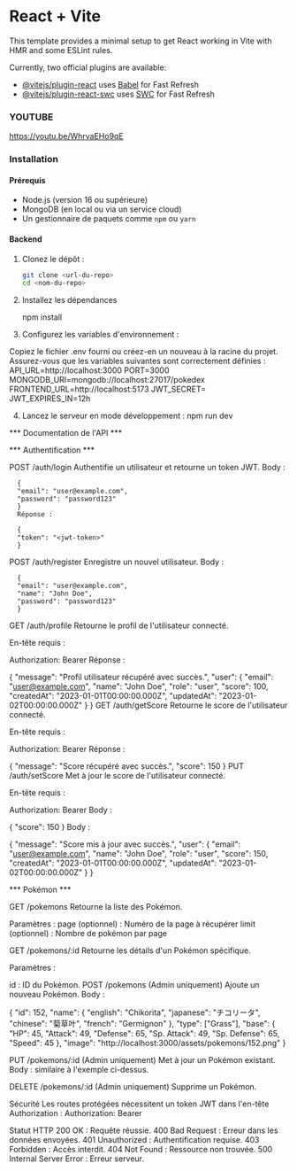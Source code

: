 # React + Vite

This template provides a minimal setup to get React working in Vite with HMR and some ESLint rules.

Currently, two official plugins are available:

- [@vitejs/plugin-react](https://github.com/vitejs/vite-plugin-react/blob/main/packages/plugin-react/README.md) uses [Babel](https://babeljs.io/) for Fast Refresh
- [@vitejs/plugin-react-swc](https://github.com/vitejs/vite-plugin-react-swc) uses [SWC](https://swc.rs/) for Fast Refresh

### YOUTUBE ###

https://youtu.be/WhrvaEHo9qE

### Installation

#### Prérequis
- Node.js (version 16 ou supérieure)
- MongoDB (en local ou via un service cloud)
- Un gestionnaire de paquets comme `npm` ou `yarn`

#### Backend
1. Clonez le dépôt :
   ```bash
   git clone <url-du-repo>
   cd <nom-du-repo>

2. Installez les dépendances

   npm install

3. Configurez les variables d'environnement :

Copiez le fichier .env fourni ou créez-en un nouveau à la racine du projet.
Assurez-vous que les variables suivantes sont correctement définies :
   API_URL=http://localhost:3000
   PORT=3000
   MONGODB_URI=mongodb://localhost:27017/pokedex
   FRONTEND_URL=http://localhost:5173
   JWT_SECRET=<votre-secret-jwt>
   JWT_EXPIRES_IN=12h

4. Lancez le serveur en mode développement :
   npm run dev

*** Documentation de l'API ***

*** Authentification ***

   POST /auth/login
      Authentifie un utilisateur et retourne un token JWT.
      Body :

      {
      "email": "user@example.com",
      "password": "password123"
      }
      Réponse :

      {
      "token": "<jwt-token>"
      }

   POST /auth/register
      Enregistre un nouvel utilisateur.
      Body :

      {
      "email": "user@example.com",
      "name": "John Doe",
      "password": "password123"
      }

   GET /auth/profile
   Retourne le profil de l'utilisateur connecté.

   En-tête requis :

   Authorization: Bearer <jwt-token>
   Réponse :

   {
   "message": "Profil utilisateur récupéré avec succès.",
   "user": {
      "email": "user@example.com",
      "name": "John Doe",
      "role": "user",
      "score": 100,
      "createdAt": "2023-01-01T00:00:00.000Z",
      "updatedAt": "2023-01-02T00:00:00.000Z"
   }
   }
   GET /auth/getScore
   Retourne le score de l'utilisateur connecté.

   En-tête requis :

   Authorization: Bearer <jwt-token>
   Réponse :

   {
   "message": "Score récupéré avec succès.",
   "score": 150
   }
   PUT /auth/setScore
   Met à jour le score de l'utilisateur connecté.

   En-tête requis :

   Authorization: Bearer <jwt-token>
   Body :

   {
   "score": 150
   }
   Body :

   {
   "message": "Score mis à jour avec succès.",
   "user": {
      "email": "user@example.com",
      "name": "John Doe",
      "role": "user",
      "score": 150,
      "createdAt": "2023-01-01T00:00:00.000Z",
      "updatedAt": "2023-01-02T00:00:00.000Z"
   }
   }

*** Pokémon ***

   GET /pokemons
   Retourne la liste des Pokémon.

   Paramètres :
      page (optionnel) : Numéro de la page à récupérer
      limit (optionnel) : Nombre de pokémon par page

   GET /pokemons/:id
   Retourne les détails d'un Pokémon spécifique.

   Paramètres :

   id : ID du Pokémon.
   POST /pokemons (Admin uniquement)
   Ajoute un nouveau Pokémon.
   Body :

   {
   "id": 152,
   "name": {
      "english": "Chikorita",
      "japanese": "チコリータ",
      "chinese": "菊草叶",
      "french": "Germignon"
   },
   "type": ["Grass"],
   "base": {
      "HP": 45,
      "Attack": 49,
      "Defense": 65,
      "Sp. Attack": 49,
      "Sp. Defense": 65,
      "Speed": 45
   },
   "image": "http://localhost:3000/assets/pokemons/152.png"
   }

   PUT /pokemons/:id (Admin uniquement)
   Met à jour un Pokémon existant.
   Body : similaire à l'exemple ci-dessus.

   DELETE /pokemons/:id (Admin uniquement)
   Supprime un Pokémon.

Sécurité
   Les routes protégées nécessitent un token JWT dans l'en-tête Authorization :
   Authorization: Bearer <jwt-token>

Statut HTTP
   200 OK : Requête réussie.
   400 Bad Request : Erreur dans les données envoyées.
   401 Unauthorized : Authentification requise.
   403 Forbidden : Accès interdit.
   404 Not Found : Ressource non trouvée.
   500 Internal Server Error : Erreur serveur.